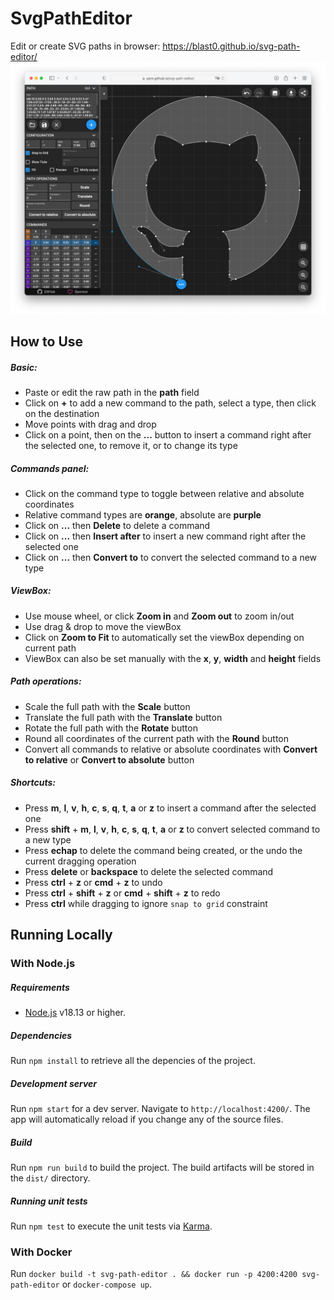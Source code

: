 # SvgPathEditor

Edit or create SVG paths in browser: https://blast0.github.io/svg-path-editor/
[![Image of Yaktocat](./doc/screenshot.png)](https://blast0.github.io/svg-path-editor/)

## How to Use

##### Basic:

- Paste or edit the raw path in the **path** field
- Click on **+** to add a new command to the path, select a type, then click on the destination
- Move points with drag and drop
- Click on a point, then on the **...** button to insert a command right after the selected one, to remove it, or to change its type

##### Commands panel:

- Click on the command type to toggle between relative and absolute coordinates
- Relative command types are **orange**, absolute are **purple**
- Click on **...** then **Delete** to delete a command
- Click on **...** then **Insert after** to insert a new command right after the selected one
- Click on **...** then **Convert to** to convert the selected command to a new type

##### ViewBox:

- Use mouse wheel, or click **Zoom in** and **Zoom out** to zoom in/out
- Use drag & drop to move the viewBox
- Click on **Zoom to Fit** to automatically set the viewBox depending on current path
- ViewBox can also be set manually with the **x**, **y**, **width** and **height** fields

##### Path operations:

- Scale the full path with the **Scale** button
- Translate the full path with the **Translate** button
- Rotate the full path with the **Rotate** button
- Round all coordinates of the current path with the **Round** button
- Convert all commands to relative or absolute coordinates with **Convert to relative** or **Convert to absolute** button

##### Shortcuts:

- Press **m**, **l**, **v**, **h**, **c**, **s**, **q**, **t**, **a** or **z** to insert a command after the selected one
- Press **shift** + **m**, **l**, **v**, **h**, **c**, **s**, **q**, **t**, **a** or **z** to convert selected command to a new type
- Press **echap** to delete the command being created, or the undo the current dragging operation
- Press **delete** or **backspace** to delete the selected command
- Press **ctrl** + **z** or **cmd** + **z** to undo
- Press **ctrl** + **shift** + **z** or **cmd** + **shift** + **z** to redo
- Press **ctrl** while dragging to ignore `snap to grid` constraint

## Running Locally

### With Node.js

##### Requirements

- [Node.js](https://nodejs.org/) v18.13 or higher.

##### Dependencies

Run `npm install` to retrieve all the depencies of the project.

##### Development server

Run `npm start` for a dev server. Navigate to `http://localhost:4200/`. The app will automatically reload if you change any of the source files.

##### Build

Run `npm run build` to build the project. The build artifacts will be stored in the `dist/` directory.

##### Running unit tests

Run `npm test` to execute the unit tests via [Karma](https://karma-runner.github.io).

### With Docker

Run `docker build -t svg-path-editor . && docker run -p 4200:4200 svg-path-editor` or `docker-compose up`.
